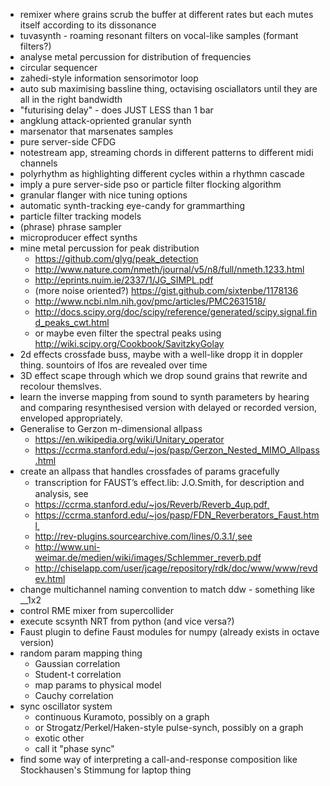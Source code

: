 * remixer where grains scrub the buffer at different rates but each mutes itself according to its dissonance
* tuvasynth - roaming resonant filters on vocal-like samples (formant filters?)
* analyse metal percussion for distribution of frequencies
* circular sequencer
* zahedi-style information sensorimotor loop
* auto sub maximising bassline thing, octavising osciallators until they are all in the right bandwidth
* "futurising delay" - does JUST LESS than 1 bar
* angklung attack-opriented granular synth
* marsenator that marsenates samples
* pure server-side CFDG
* notestream app, streaming chords in different patterns to different midi channels
* polyrhythm as highlighting different cycles within a rhythmn cascade
* imply a pure server-side pso or particle filter flocking algorithm
* granular flanger with nice tuning options
* automatic synth-tracking eye-candy for grammarthing
* particle filter tracking models
* (phrase) phrase sampler
* microproducer effect synths
* mine metal percussion for peak distribution
  * https://github.com/glyg/peak_detection
  * http://www.nature.com/nmeth/journal/v5/n8/full/nmeth.1233.html
  * http://eprints.nuim.ie/2337/1/JG_SIMPL.pdf
  * (more noise oriented?) https://gist.github.com/sixtenbe/1178136
  * http://www.ncbi.nlm.nih.gov/pmc/articles/PMC2631518/
  * http://docs.scipy.org/doc/scipy/reference/generated/scipy.signal.find_peaks_cwt.html
  * or maybe even filter the spectral peaks using http://wiki.scipy.org/Cookbook/SavitzkyGolay
* 2d effects crossfade buss, maybe with a well-like dropp it in doppler thing. sountoirs of lfos are revealed over time
* 3D effect scape through which we drop sound grains that rewrite and recolour themslves.
* learn the inverse mapping from sound to synth parameters by hearing and comparing resynthesised version with delayed or recorded version, enveloped appropriately.
* Generalise to Gerzon m-dimensional allpass 
  * https://en.wikipedia.org/wiki/Unitary_operator
  * https://ccrma.stanford.edu/~jos/pasp/Gerzon_Nested_MIMO_Allpass.html
* create an allpass that handles crossfades of params gracefully
  * transcription for FAUST’s eﬀect.lib: J.O.Smith, for description and analysis, see
  * https://ccrma.stanford.edu/~jos/Reverb/Reverb_4up.pdf¸
  * https://ccrma.stanford.edu/~jos/pasp/FDN_Reverberators_Faust.html¸
  * http://rev-plugins.sourcearchive.com/lines/0.3.1/¸see
  * http://www.uni-weimar.de/medien/wiki/images/Schlemmer_reverb.pdf
  * http://chiselapp.com/user/jcage/repository/rdk/doc/www/www/revdev.html
* change multichannel naming convention to match ddw - something like __1x2
* control RME mixer from supercollider
* execute scsynth NRT from python (and vice versa?)
* Faust plugin to define Faust modules for numpy (already exists in octave version)
* random param mapping thing
  * Gaussian correlation
  * Student-t correlation
  * map params to physical model
  * Cauchy correlation
* sync oscillator system
  * continuous Kuramoto, possibly on a graph
  * or Strogatz/Perkel/Haken-style pulse-synch, possibly on a graph
  * exotic other
  * call it "phase sync"
* find some way of interpreting a call-and-response composition like Stockhausen's Stimmung for laptop thing
